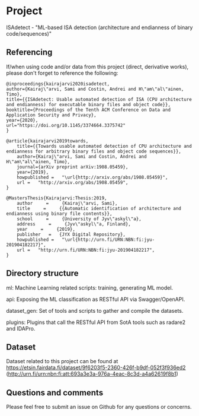 # Project

ISAdetect - "ML-based ISA detection (architecture and endianness of binary code/sequences)"

## Referencing

If/when using code and/or data from this project (direct, derivative works),
please don't forget to reference the following:

```
@inproceedings{kairajarvi2020isadetect,
author={Kairaj\"arvi, Sami and Costin, Andrei and H\"am\"al\"ainen, Timo},
title={{ISAdetect: Usable automated detection of ISA (CPU architecture and endianness) for executable binary files and object code}},
booktitle={Proceedings of the Tenth ACM Conference on Data and Application Security and Privacy},
year={2020},
url="https://doi.org/10.1145/3374664.3375742"
}
```

```
@article{kairajarvi2019towards,
	title={{Towards usable automated detection of CPU architecture and endianness for arbitrary binary files and object code sequences}},
	author={Kairaj\"arvi, Sami and Costin, Andrei and H\"am\"al\"ainen, Timo},
	journal={arXiv preprint arXiv:1908.05459},
	year={2019},
    howpublished =   "\url{http://arxiv.org/abs/1908.05459}",
    url =   "http://arxiv.org/abs/1908.05459",
}
```
```
@MastersThesis{Kairajarvi:Thesis:2019,
    author     =     {Kairaj\"arvi, Sami},
    title     =     {{Automatic identification of architecture and endianness using binary file contents}},
    school     =     {University of Jyv\"askyl\"a},
    address     =     {Jyv\"askyl\"a, Finland},
    year     =     {2019},
    publisher   =   {JYX Digital Repository},
    howpublished =   "\url{http://urn.fi/URN:NBN:fi:jyu-201904182217}",
    url =   "http://urn.fi/URN:NBN:fi:jyu-201904182217",
}
```

## Directory structure

ml: Machine Learning related scripts: training, generating ML model.

api: Exposing the ML classification as RESTful API via Swagger/OpenAPI.

dataset_gen: Set of tools and scripts to gather and compile the datasets.

plugins: Plugins that call the RESTful API from SotA tools such as radare2 and IDAPro.

## Dataset

Dataset related to this project can be found at https://etsin.fairdata.fi/dataset/9f6203f5-2360-426f-b9df-052f3f936ed2 (http://urn.fi/urn:nbn:fi:att:693a3e3a-976a-4eac-8c3d-a4a62619f8b1)

## Questions and comments

Please feel free to submit an issue on Github for any questions or concerns.
